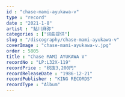 ```yaml
---
id : "chase-mami-ayukawa-v"
type : "record"
date : "2021-1-8"
artist : "鮎川麻弥"
categories : ["词曲提供"]
slug : "/discography/chase-mami-ayukawa-v"
coverImage : "chase-mami-ayukawa-v.jpg"
order : 5805
title : "Chase MAMI AYUKAWA V"
recordNo : "LP:L32X-119"
recordPrice : "税抜3,200円"
recordReleaseDate : "1986-12-21"
recordPublisher : "KING RECORDS"
recordType : "Album"
---
```


